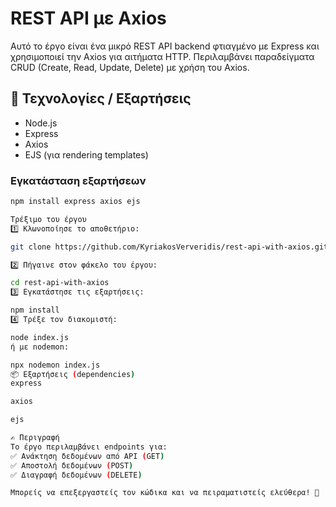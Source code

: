 # REST API με Axios

Αυτό το έργο είναι ένα μικρό REST API backend φτιαγμένο με Express και χρησιμοποιεί την Axios για αιτήματα HTTP. Περιλαμβάνει παραδείγματα CRUD (Create, Read, Update, Delete) με χρήση του Axios.

## 🔧 Τεχνολογίες / Εξαρτήσεις

- Node.js
- Express
- Axios
- EJS (για rendering templates)

### Εγκατάσταση εξαρτήσεων

```bash
npm install express axios ejs

Τρέξιμο του έργου
1️⃣ Κλωνοποίησε το αποθετήριο:

git clone https://github.com/KyriakosVerveridis/rest-api-with-axios.git

2️⃣ Πήγαινε στον φάκελο του έργου:

cd rest-api-with-axios
3️⃣ Εγκατάστησε τις εξαρτήσεις:

npm install
4️⃣ Τρέξε τον διακομιστή:

node index.js
ή με nodemon:

npx nodemon index.js
📦 Εξαρτήσεις (dependencies)
express

axios

ejs

✍️ Περιγραφή
Το έργο περιλαμβάνει endpoints για:
✅ Ανάκτηση δεδομένων από API (GET)
✅ Αποστολή δεδομένων (POST)
✅ Διαγραφή δεδομένων (DELETE)

Μπορείς να επεξεργαστείς τον κώδικα και να πειραματιστείς ελεύθερα! 🚀
